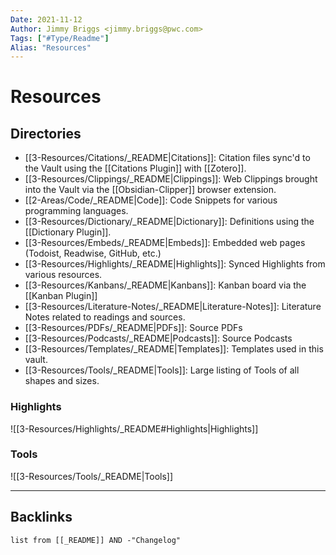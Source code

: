 ```yaml
---
Date: 2021-11-12
Author: Jimmy Briggs <jimmy.briggs@pwc.com>
Tags: ["#Type/Readme"]
Alias: "Resources"
---
```


# Resources

## Directories

- [[3-Resources/Citations/_README|Citations]]: Citation files sync'd to the Vault using the [[Citations Plugin]] with [[Zotero]].
- [[3-Resources/Clippings/_README|Clippings]]: Web Clippings brought into the Vault via the [[Obsidian-Clipper]] browser extension.
- [[2-Areas/Code/_README|Code]]: Code Snippets for various programming languages.
- [[3-Resources/Dictionary/_README|Dictionary]]: Definitions using the [[Dictionary Plugin]].
- [[3-Resources/Embeds/_README|Embeds]]: Embedded web pages (Todoist, Readwise, GitHub, etc.)
- [[3-Resources/Highlights/_README|Highlights]]: Synced Highlights from various resources.
- [[3-Resources/Kanbans/_README|Kanbans]]: Kanban board via the [[Kanban Plugin]]
- [[3-Resources/Literature-Notes/_README|Literature-Notes]]: Literature Notes related to readings and sources.
- [[3-Resources/PDFs/_README|PDFs]]: Source PDFs
- [[3-Resources/Podcasts/_README|Podcasts]]: Source Podcasts
- [[3-Resources/Templates/_README|Templates]]: Templates used in this vault.
- [[3-Resources/Tools/_README|Tools]]: Large listing of Tools of all shapes and sizes.


### Highlights

![[3-Resources/Highlights/_README#Highlights|Highlights]]

### Tools

![[3-Resources/Tools/_README|Tools]]

***

## Backlinks



```dataview
list from [[_README]] AND -"Changelog"
```